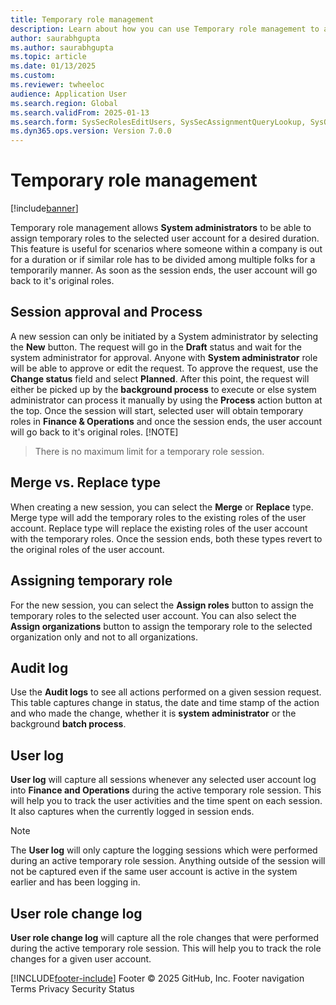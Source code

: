 ```yaml
---
title: Temporary role management
description: Learn about how you can use Temporary role management to assign temporary roles and responsibilities to all active users within Finance and operations.
author: saurabhgupta
ms.author: saurabhgupta
ms.topic: article
ms.date: 01/13/2025
ms.custom: 
ms.reviewer: twheeloc
audience: Application User
ms.search.region: Global
ms.search.validFrom: 2025-01-13
ms.search.form: SysSecRolesEditUsers, SysSecAssignmentQueryLookup, SysQueryForm, SysSecRoleExcludeUsers
ms.dyn365.ops.version: Version 7.0.0
---
```


# Temporary role management

[!include[banner](../../../finance/includes/banner.md)]

Temporary role management allows **System administrators** to be able to assign temporary roles to the selected user account for a desired duration. This feature is useful for scenarios where someone within a company is out for a duration or if similar role has to be divided among multiple folks for a temporarily manner.
As soon as the session ends, the user account will go back to it's original roles.


## Session approval and Process
A new session can only be initiated by a System administrator by selecting the **New** button. The request will go in the **Draft** status and wait for the system administrator for approval. Anyone with **System administrator** role will be able to approve or edit the request. To approve the request, use the **Change status** field and select **Planned**. After this point, the request will either be picked up by the **background process** to execute or else system administrator can process it manually by using the **Process** action button at the top. Once the session will start, selected user will obtain temporary roles in **Finance & Operations** and once the session ends, the user account will go back to it's original roles.
[!NOTE]
> There is no maximum limit for a temporary role session.
## Merge vs. Replace type
When creating a new session, you can select the **Merge** or **Replace** type. Merge type will add the temporary roles to the existing roles of the user account. Replace type will replace the existing roles of the user account with the temporary roles. Once the session ends, both these types revert to the original roles of the user account.

## Assigning temporary role
For the new session, you can select the **Assign roles** button to assign the temporary roles to the selected user account. You can also select the **Assign organizations** button to assign the temporary role to the selected organization only and not to all organizations. 

## Audit log

Use the **Audit logs** to see all actions performed on a given session request. This table captures change in status, the date and time stamp of the action and who made the change, whether it is **system administrator** or the background **batch process**.

## User log

**User log** will capture all sessions whenever any selected user account log into **Finance and Operations** during the active temporary role session. This will help you to track the user activities and the time spent on each session. It also captures when the currently logged in session ends. 
> [!NOTE]
> The **User log** will only capture the logging sessions which were performed during an active temporary role session. Anything outside of the session will not be captured even if the same user account is active in the system earlier and has been logging in. 
## User role change log
**User role change log** will capture all the role changes that were performed during the active temporary role session. This will help you to track the role changes for a given user account.

[!INCLUDE[footer-include](../../../includes/footer-banner.md)]
Footer
© 2025 GitHub, Inc.
Footer navigation
Terms
Privacy
Security
Status
